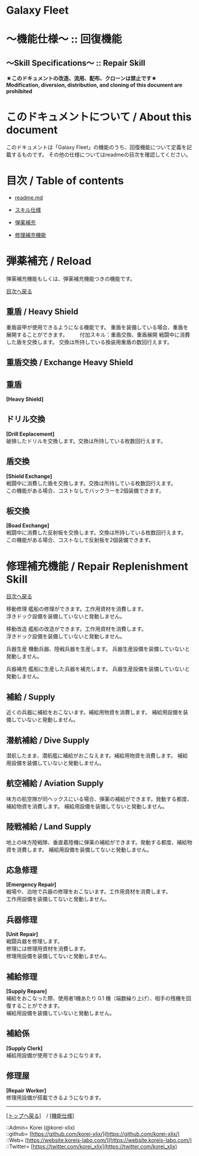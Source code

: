 # Galaxy Fleet
  
<h1>～機能仕様～ :: 回復機能</h1>  
<h2>～Skill Specifications～ :: Repair Skill</h2>  
  

**★このドキュメントの改造、流用、配布、クローンは禁止です★**  
    **Modification, diversion, distribution, and cloning of this document are prohibited**  
  

<h1 id="aHowto">このドキュメントについて / About this document</h1>  
このドキュメントは「Galaxy Fleet」の機能のうち、回復機能について定義を記載するものです。  
その他の仕様についてはreadmeの目次を確認してください。  
  





<h1 id="aMokuji">目次 / Table of contents</h1>  

* [readme.md](/readme.md)
* [スキル仕様](readme.md)



* [弾薬補充](#aReload)
* [修理補充機能](#aRepairReplenishmentSkill)







<h1 id="aReload">弾薬補充 / Reload</h1>  
弾薬補充機能もしくは、弾薬補充機能つきの機能です。  
  
  [目次へ戻る](#aMokuji)  
  

<h2>重盾 / Heavy Shield</h2>  
重盾装甲が使用できるようになる機能です。  
重盾を装備している場合、重盾を展開することができます。  
　　付加スキル：重盾交換、重盾展開
戦闘中に消費した盾を交換します。  
交換は所持している換装用重盾の数回行えます。  



<h2>重盾交換 / Exchange Heavy Shield</h2>  

## 重盾
**[Heavy Shield]**  




## ドリル交換
**[Drill Eeplacement]**  
破損したドリルを交換します。交換は所持している枚数回行えます。  

## 盾交換
**[Shield Exchange]**  
戦闘中に消費した盾を交換します。交換は所持している枚数回行えます。  
この機能がある場合、コストなしでバックラーを2個装備できます。  

## 板交換
**[Boad Exchange]**  
戦闘中に消費した反射板を交換します。交換は所持している枚数回行えます。  
この機能がある場合、コストなしで反射板を2個装備できます。  








<h1 id="aRepairReplenishmentSkill">修理補充機能 / Repair Replenishment Skill</h1>  
  
  [目次へ戻る](#aMokuji)  
  

移動修理
艦船の修理ができます。工作用資材を消費します。  
浮きドック設備を装備していないと発動しません。  


移動改造
艦船の改造ができます。工作用資材を消費します。  
浮きドック設備を装備していないと発動しません。  



兵器生産
機動兵器、陸戦兵器を生産します。
兵器生産設備を装備していないと発動しません。  


兵器補充
艦船に生産した兵器を補充します。
兵器生産設備を装備していないと発動しません。  


<h2>補給 / Supply</h2>  
近くの兵器に補給をおこないます。補給用物資を消費します。  
補給用設備を装備していないと発動しません。  
  

<h2>潜航補給 / Dive Supply</h2>  
潜航したまま、潜航艦に補給がおこなえます。補給用物資を消費します。  
補給用設備を装備していないと発動しません。  
  

<h2>航空補給 / Aviation Supply</h2>  
味方の航空隊が同ヘックスにいる場合、弾薬の補給ができます。発動する都度、補給物資を消費します。  
補給用設備を装備してないと発動しません。  
  

<h2>陸戦補給 / Land Supply</h2>  
地上の味方陸戦隊、垂直着陸機に弾薬の補給ができます。発動する都度、補給物資を消費します。  
補給用設備を装備してないと発動しません。  
  


## 応急修理
**[Emergency Repair]**  
戦場や、泊地で兵器の修理をおこないます。工作用資材を消費します。  
工作用設備を装備してないと発動しません。  


## 兵器修理
**[Unit Repair]**  
戦闘兵器を修理します。  
修理には修理用資材を消費します。  
修理用設備を装備してないと発動しません。  


## 補給修理
**[Supply Repare]**  
補給をおこなった際、使用者1機あたり 0.1 機（端数繰り上げ）、相手の残機を回復することができます。  
補給用設備を装備していないと発動しません。  


## 補給係
**[Supply Clerk]**  
補給用設備が使用できるようになります。  


## 修理屋
**[Repair Worker]**  
修理用設備が搭載できるようになります。  





***
[[トップへ戻る]](/readme.md)　/
[[機能仕様]](/skill/readme.md)  
  
::Admin= Korei (@korei-xlix)  
::github= [https://github.com/korei-xlix/](https://github.com/korei-xlix/)  
::Web= [https://website.koreis-labo.com/](https://website.koreis-labo.com/)  
::Twitter= [https://twitter.com/korei_xlix](https://twitter.com/korei_xlix)  
